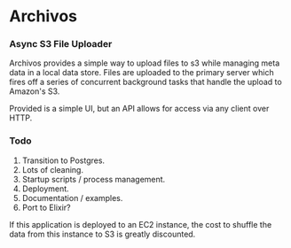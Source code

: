 Archivos
========
### Async S3 File Uploader
Archivos provides a simple way to upload files to s3 while managing meta data in a local data store.
Files are uploaded to the primary server which fires off a series of concurrent background tasks that handle the upload to Amazon's S3.

Provided is a simple UI, but an API allows for access via any client over HTTP.

### Todo
1. Transition to Postgres.
2. Lots of cleaning.
3. Startup scripts / process management.
4. Deployment.
5. Documentation / examples.
6. Port to Elixir?

If this application is deployed to an EC2 instance, the cost to shuffle the data from this instance to S3 is greatly discounted.

